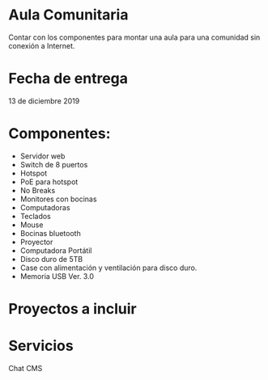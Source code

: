 # Aula Comunitaria
Contar con los componentes para montar una aula para una comunidad sin conexión a Internet.

# Fecha de entrega
13 de diciembre 2019

# Componentes:
* Servidor web
* Switch de 8 puertos
* Hotspot 
* PoE para hotspot 
* No Breaks
* Monitores con bocinas
* Computadoras
* Teclados
* Mouse
* Bocinas bluetooth
* Proyector
* Computadora Portátil
* Disco duro de 5TB
* Case con alimentación y ventilación para disco duro.
* Memoria USB Ver. 3.0

# Proyectos a incluir
[Khan Academy]: https://learningequality.org/kolibri/
[Wikipedia]: https://www.kiwix.org/es/

# Servicios
Chat
CMS
